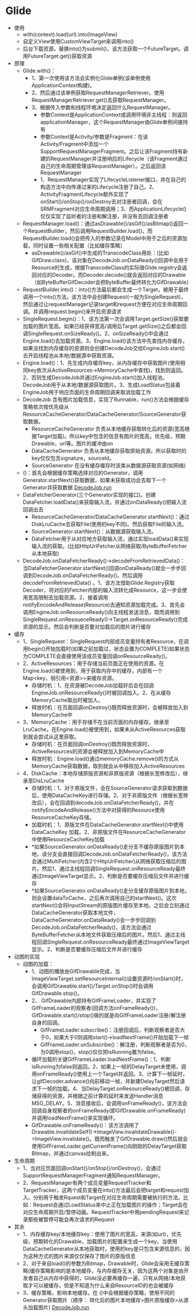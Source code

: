 # Glide
- 使用
    - with(context).load(url).into(ImageView)
    - 自定义View使用CustomViewTarget来调用into()
    - 后台下载资源，替换into()为submit()，该方法获取一个FutureTarget。调用FutureTarget.get()获取资源
- 原理
    - Glide.with()：
        - 1、第一次使用该方法会实例化Glide单例(该单例使用ApplicationContext构建)。
        - 2、然后通过该单例获取RequestManagerRetriever。使用RequestManagerRetriever.get()去获取RequestManager。
        - 3、根据传入参数和线程环境决定返回什么RequestManager。
            - 参数Context是ApplicationContext或调用环境非主线程：则返回applicationManager，这个RequestManager由Glide单例间接持有
            - 参数Context是Activity/参数是Fragment：在该Activity/Fragment中添加一个SupportRequestManagerFragment。之后让该Fragment持有新建的RequestManager并注册响应的Lifecycle（该Fragment通过自己的生命周期管理该RequestManager）。之后返回该RequestManager
            - 1、RequestManager实现了LifecycleListener接口，并在自己的构造方法中向传递过来的Lifecycle注册了自己。2、ActivityFragmentLifecycle额外实现了onStart()/onStop()/onDestroy去对注册者回调，会在SRMFragment对应生命周期调用；3、而ApplicationLifecycle()仅仅实现了监听者的注册和解注册，并没有去回调注册者
    - RequestManager.load()：通过asDrawable()/asGif()/asBitmap()返回一个RequestBuilder，然后调用RequestBuilder.load()。而RequestBuilder.load()会把传入的参数记录在Model中用于之后的资源加载，同时设置一些相关配置（比如缓存策略）
        - asDrawable()/asGif()中生成的TranscodeClass用处：(比如GifDraw.class)，该对象在DecodeJob.onDataReady()回调中会用于Resource的生成，根据TranscodeClass的实际值Glide.registry会返回对应的Decoder。而Decoder.decode()就会返回对应的Drawable（如ByteBufferGifDecoder会把ByteBuffer最终转化为GifDrawable）
    - RequestBuilder.into()：into()方法最后都会生成一个Target，被用于最终调用一个into()方法。该方法中会创建Request(一般为SingleRequest)，然后通过让requestManager记录target和request方便在对应生命周期回调。并调用request.begin()来开启资源请求
    - SingleRequest.begin()：1、该方法第一次会调用Target.getSize()获取要加载的图片宽高。如果已经获得宽高/调用后Target.getSize()之后都会回调SingleRequest.onSizeReady()。2、onSizeReady()中会通过Engine.load()去加载资源。3、Engine.load()该方法中先查找内存缓存，如果没找到内存缓存的资源则会创建DecodeJob交给EngineJob.start()去开启线程池从本地/数据源中获取资源。
    - Engine.load()：1、先生成内存缓存key，从内存缓存中获取图片(使用相同key依次从ActiveResources->MemoryCache中查找)，找到则返回。 2、否则生成DecodeJob并通过EngineJob.start()加入线程池。DecodeJob用于从本地/数据源获取图片。3、生成LoadStatus包装着EngineJob用于响应页面的生命周期回调来取消加载工作
    - DecodeJob 含有图片加载信息，实现了Runnable，run()方法会根据缓存策略依次按优先级从ResourceCacheGenerator/DataCacheGenerator/SourceGenerator获取数据。
        - ResourceCacheGenerator 负责从本地缓存获取转化后的资源(宽高根据Target加载)。所以key中包含的信息有图片的宽高，优先级，预期Drawable，url等。图片的缓冲由on
        - DataCacheGenerator 负责从本地缓存获取原始资源。所以获取时的key仅仅包含signature，sourceId。
        - SourceGenerator 在没有缓存缓存时该类从数据源获取资源(如网络)
    - ()：首先会根据缓存策略选择对应的Generator，调用Generator.startNext()获取数据，如果未获取成功会去取下一个Generator并获取数据 [DecodeJob.run]("http://DecodeJob.run")
    - DataFetcherGenerator(三个Generator实现的接口)。创建DataFetcher.loadData()来获取输入流，并通过onDataReady()把输入流回调出去
        - ResourceCacheGenerator/DataCacheGenerator.startNext()：通过DiskLruCache去获取File(使用的key不同)。然后获取File的输入流。
        - SourceGenerator.startNext()：从数据源获取输入流。
        - DataFetcher用于从对应地方获取输入流，通过实现loadData()来实现输入流的获取。(比如HttpUrlFetcher从网络获取/ByteBufferFetcher从本地获取)
    - DecodeJob.onDataFetcherReady()->decodeFromRetrievedData()：当DataFetcherGenerator.startNext()回调onDataReady()就会一步步回调到DecodeJob.onDataFetcherReady()。然后调用decodeFromRetrievedData() 。1、该方法借助Glide.Registry获取Decoder，将对应的Fetcher内部的输入流转化成Resource，这一步会使用宽高限制去加载资源。2、接着调用notifyEncodeAndRelease(Resource)去通知资源加载完成。3、首先会调用EngineJob.onResourceReady()向主线程发送消息，既而调用到SingleRequest.onResoueceReady()->Target.onResourceReady()完成资源的显示。然后会判断是否要对加载后的图片进行缓存
- 缓存
    - 1、SingleRequest：SingleRequest内部成员变量持有者Resource，在调用begin()开始加载时(如果之前加载过，状态会置为COMPLETE)如果状态为COMPLETE会直接使用该成员变量回调onResourceReady()。
    - 2、ActiveResources：用于存储当前页面正在使用的资源。在Engine.load()被使用到，用于获取内存中的缓存，内部有一个Map<key，弱引用<资源>>来缓存资源。
        - 存储时机：1、在资源被DecodeJob加载好后会在回调EngineJob.onResourceReady()时被回调加入。2、在从缓存MemoryCache取出时被加入。
        - 释放时机：在页面回调onDestroy()既而释放资源时，会被释放加入到MemoryCache中
    - 3、MemoryCache：用于存储不在当前页面的内存缓存。继承至LruCache，在Engine.load()被使用到，如果未从ActiveResources获取到就会尝试从这里获取。
        - 存储时机：在页面回调onDestroy()既而释放资源时，ActiveResources的资源会被释放加入到MemoryCache中
        - 释放时机：Engine.load()通过memoryCache.remove()的方式从MemoryCache获取数据，取到就会从中移除加入ActiveResources
    - 4、DiskCache：本地存储原版资源和非原版资源（根据长宽修改后），继承至DisLruCache
        - 存储时机：1、对于原版文件，会在SourceGenerator请求获取到数据后，使用DataCacheKey进行存储。2、对于非原版文件（根据长宽修改后），会在回调到decodeJob.onDataFetcherReady()，并在notifyEncodeAndRelease()方法中对获得的Resource使用ResourceCacheKey存储。
        - 加载时机：1、原版文件在DataCacheGenerator.startNext()中使用 DataCacheKey 加载。2、非原版文件在ResourceCacheGenerator中使用ResourceCacheKey加载
        - *如果SourceGenerator.onDataReady()走分支不缓存原版图片到本地，该分支会直接回调DecodeJob.onDataFetcherReady()，该方法会通过MultiFetcher(内含2个HttpUrlFetcher)从网络获取压缩后的图片。然后1、通过主线程回调SingleRequest.onResourceReady最终通过ImageViewTarget显示。2、判断是否要缓存压缩后文件并进行缓存
        - *如果SourceGenerator.onDataReady()走分支缓存原版图片到本地，则会设置dataToCache，之后再次调用自己的startNext()。这次startNext()会将InputStream的原版图片缓存至本地。之后会立刻通过DataCacheGenerator获取本地文件，DataCacheGenerator.onDataReady()会一步步回调到DecodeJob.onDataFetcherReady()，该方法会通过ByteBufferFetcher从本地文件获取压缩后的图片。然后1、通过主线程回调SingleRequest.onResourceReady最终通过ImageViewTarget显示。2、判断是否要缓存压缩后文件并进行缓存
- 动图的实现
    - 动图的加载：
        - 1、动图的播放由GifDrawable完成，当ImageViewTarget.setResourceInternal()设置资源时/onStart()时，会调用GifDrawable.start()/Target.onStop()时会调用GifDrawable.stop()。
        - 2、 GifDrawable内部持有GifFrameLoader，并实现了GifFrameLoader的观察者(回调方法onFrameReady())，GifDrawable.start()/stop()做的就是向GifFrameLoader注册/解注册自身的回调。
            - GifFrameLoader.subscribe()：注册回调后，判断观察者是否大于0，如果大于0则调用start()->loadNextFrame()开始加载下一帧
            - GifFrameLoader.unSubscribe()：解注册，判断观察者是否为0，为0调用stop()，stop()仅仅把isRunning置为false。
        - 循环加载的关键GifFrameLoader.loadNextFrame()：1、判断isRunning为false则返回。2、如果上一帧的DelayTarget未使用，调用onFrameReady()使用上一个Target并返回。3、计算下一帧延时，让gifDecoder.advance()向前移动一帧，并新建DelayTarget然后请求下一帧的加载。4、当DelayTarget.onResourceReady()被回调，存储获得的资源，并根据之前计算的延时来发送Handler消息MSG_DELAY。5、消息接收后，会调用onFrameReady()，该方法会回调自身观察者的onFrameReady(即GifDrawable.onFrameReady)并调用loadNextFrame()来实现循环。
        - GifDrawable.onFrameReady()：该方法调用了Drawable.invalidateSelf()->ImageView.invalidateDrawable()->ImageView.invalidate()。既而触发了GifDrawable.draw()然后就会使用GifFrameLoader.getCurrentFrame()向刚刚的DelayTarget获取Bitmap，并通过canvas绘制出来。
- 生命周期
    - 1、当对应页面回调onStart()/onStop()/onDestroy()，会通过SupportRequestManagerFragment通知RequestManager。
    - 2、RequestManager有两个成员变量RequestTracker和TargetTracker，这两个成员变量在into()方法最后会把target和request加入。分别用于触发Rquest和Target在对应生命周期需要被执行的方法。比如：Request会通过LoadStatus来中止正在加载图片的操作；Target会在对应生命周期开启/暂停动画。RequestTracker中用pendingRequest来记录那些被暂停可能会再次请求的Request
- 其余
    - 1、内存缓存key/本地缓存key：使用了图片的宽高，来源(如url)，优先级，预期转化的Drawable，加载图片的配置来生成一个key。当使用DataCacheGenerator从本地获取时，使用的key是只包含来源信息的，因为这种方式的图片来源仅仅保存了图片的原版信息
    - 2、对于来自load()的参数为Bitmap，Drawable时，Glide会采用无缓存策略(缓存策略影响的是本地缓存，与内存缓存无关，因为这两个对象是由开发者自己从内存中获得的，Glide没必要再缓存一遍，只有从网络/本地获取才可以被缓存。但是不知道为什么来自ResourceID的也会被缓存
    - 3、缓存策略，影响本地缓存。在 ()中会根据缓存策略，使用不同的Generator获取图片（顺序： 转化后的图片本地缓存>图片原版缓存>从源头加载图片) [DecodeJob.run]("http://DecodeJob.run")